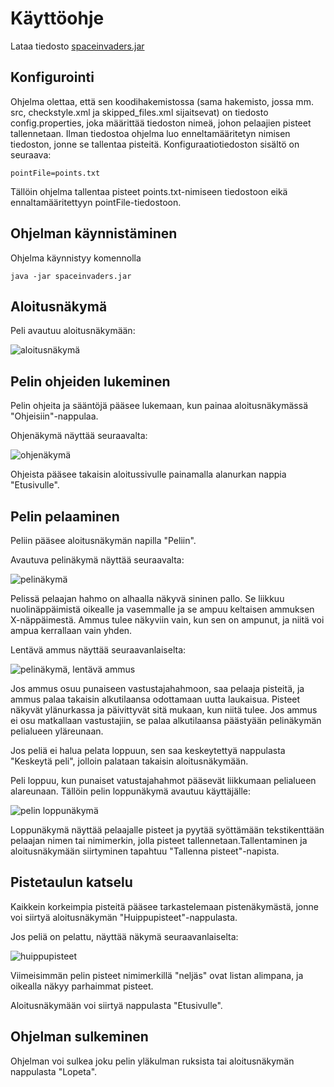 # Käyttöohje

Lataa tiedosto [spaceinvaders.jar](https://github.com/kastematonen/ot-harjoitustyo/releases/tag/viikko7)

## Konfigurointi

Ohjelma olettaa, että sen koodihakemistossa (sama hakemisto, jossa mm. src, checkstyle.xml ja skipped_files.xml sijaitsevat) on tiedosto config.properties, joka määrittää tiedoston nimeä, johon pelaajien pisteet tallennetaan. Ilman tiedostoa ohjelma luo enneltamääritetyn nimisen tiedoston, jonne se tallentaa pisteitä. Konfiguraatiotiedoston sisältö on seuraava:

    pointFile=points.txt
    
Tällöin ohjelma tallentaa pisteet points.txt-nimiseen tiedostoon eikä ennaltamääritettyyn pointFile-tiedostoon.

## Ohjelman käynnistäminen

Ohjelma käynnistyy komennolla

    java -jar spaceinvaders.jar

## Aloitusnäkymä

Peli avautuu aloitusnäkymään:

![aloitusnäkymä](https://github.com/kastematonen/ot-harjoitustyo/blob/master/dokumentointi/kuvat/aloitusnakyma.png)

## Pelin ohjeiden lukeminen

Pelin ohjeita ja sääntöjä pääsee lukemaan, kun painaa aloitusnäkymässä "Ohjeisiin"-nappulaa.

Ohjenäkymä näyttää seuraavalta:

![ohjenäkymä](https://github.com/kastematonen/ot-harjoitustyo/blob/master/dokumentointi/kuvat/pelin_ohjeet.png)

Ohjeista pääsee takaisin aloitussivulle painamalla alanurkan nappia "Etusivulle".

## Pelin pelaaminen

Peliin pääsee aloitusnäkymän napilla "Peliin".

Avautuva pelinäkymä näyttää seuraavalta:

![pelinäkymä](https://github.com/kastematonen/ot-harjoitustyo/blob/master/dokumentointi/kuvat/peli.png)

Pelissä pelaajan hahmo on alhaalla näkyvä sininen pallo. Se liikkuu nuolinäppäimistä oikealle ja vasemmalle ja se ampuu keltaisen ammuksen X-näppäimestä. Ammus tulee näkyviin vain, kun sen on ampunut, ja niitä voi ampua kerrallaan vain yhden. 

Lentävä ammus näyttää seuraavanlaiselta:

![pelinäkymä, lentävä ammus](https://github.com/kastematonen/ot-harjoitustyo/blob/master/dokumentointi/kuvat/ammus.png)

Jos ammus osuu punaiseen vastustajahahmoon, saa pelaaja pisteitä, ja ammus palaa takaisin alkutilaansa odottamaan uutta laukaisua. Pisteet näkyvät ylänurkassa ja päivittyvät sitä mukaan, kun niitä tulee. Jos ammus ei osu matkallaan vastustajiin, se palaa alkutilaansa päästyään pelinäkymän pelialueen yläreunaan.

Jos peliä ei halua pelata loppuun, sen saa keskeytettyä nappulasta "Keskeytä peli", jolloin palataan takaisin aloitusnäkymään.

Peli loppuu, kun punaiset vatustajahahmot pääsevät liikkumaan pelialueen alareunaan. Tällöin pelin loppunäkymä avautuu käyttäjälle:

![pelin loppunäkymä](https://github.com/kastematonen/ot-harjoitustyo/blob/master/dokumentointi/kuvat/pelinLoppu.png)

Loppunäkymä näyttää pelaajalle pisteet ja pyytää syöttämään tekstikenttään pelaajan nimen tai nimimerkin, jolla pisteet tallennetaan.Tallentaminen ja aloitusnäkymään siirtyminen tapahtuu "Tallenna pisteet"-napista.

## Pistetaulun katselu

Kaikkein korkeimpia pisteitä pääsee tarkastelemaan pistenäkymästä, jonne voi siirtyä aloitusnäkymän "Huippupisteet"-nappulasta.

Jos peliä on pelattu, näyttää näkymä seuraavanlaiselta:

![huippupisteet](https://github.com/kastematonen/ot-harjoitustyo/blob/master/dokumentointi/kuvat/pistenakyma.png)

Viimeisimmän pelin pisteet nimimerkillä "neljäs" ovat listan alimpana, ja oikealla näkyy parhaimmat pisteet.

Aloitusnäkymään voi siirtyä nappulasta "Etusivulle".

## Ohjelman sulkeminen

Ohjelman voi sulkea joku pelin yläkulman ruksista tai aloitusnäkymän nappulasta "Lopeta".
